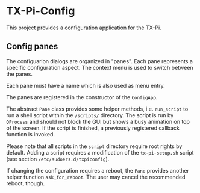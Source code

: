 # TX-Pi-Config

This project provides a configuration application for the TX-Pi.


## Config panes

The configuarion dialogs are organized in "panes". Each
pane represents a specific configuration aspect. The context menu
is used to switch between the panes.

Each pane must have a name which is also used as menu entry.

The panes are registered in the constructor of the ``ConfigApp``. 

The abstract ``Pane`` class provides some helper methods, i.e.
``run_script`` to run a shell script within the ``/scripts/`` directory.
The script is run by ``QProcess`` and should not block the GUI but
shows a busy animation on top of the screen. If the script is finished, 
a previously registered callback function is invoked.

Please note that all scripts in the ``script`` directory require 
root rights by default. Adding a script requires a modification of
the ``tx-pi-setup.sh`` script (see section ``/etc/sudoers.d/txpiconfig``).

If changing the configuration requires a reboot, the ``Pane`` provides
another helper function ``ask_for_reboot``. The user may cancel the
recommended reboot, though.
